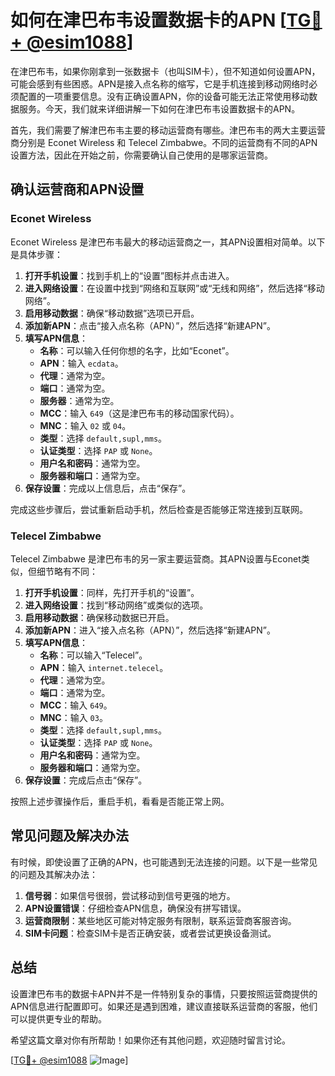 # 如何在津巴布韦设置数据卡的APN [[TG💪+ @esim1088](https://t.me/s/esim1088)]

在津巴布韦，如果你刚拿到一张数据卡（也叫SIM卡），但不知道如何设置APN，可能会感到有些困惑。APN是接入点名称的缩写，它是手机连接到移动网络时必须配置的一项重要信息。没有正确设置APN，你的设备可能无法正常使用移动数据服务。今天，我们就来详细讲解一下如何在津巴布韦设置数据卡的APN。

首先，我们需要了解津巴布韦主要的移动运营商有哪些。津巴布韦的两大主要运营商分别是 Econet Wireless 和 Telecel Zimbabwe。不同的运营商有不同的APN设置方法，因此在开始之前，你需要确认自己使用的是哪家运营商。

## 确认运营商和APN设置

### Econet Wireless

Econet Wireless 是津巴布韦最大的移动运营商之一，其APN设置相对简单。以下是具体步骤：

1. **打开手机设置**：找到手机上的“设置”图标并点击进入。
2. **进入网络设置**：在设置中找到“网络和互联网”或“无线和网络”，然后选择“移动网络”。
3. **启用移动数据**：确保“移动数据”选项已开启。
4. **添加新APN**：点击“接入点名称（APN）”，然后选择“新建APN”。
5. **填写APN信息**：
   - **名称**：可以输入任何你想的名字，比如“Econet”。
   - **APN**：输入 `ecdata`。
   - **代理**：通常为空。
   - **端口**：通常为空。
   - **服务器**：通常为空。
   - **MCC**：输入 `649`（这是津巴布韦的移动国家代码）。
   - **MNC**：输入 `02` 或 `04`。
   - **类型**：选择 `default,supl,mms`。
   - **认证类型**：选择 `PAP` 或 `None`。
   - **用户名和密码**：通常为空。
   - **服务器和端口**：通常为空。
6. **保存设置**：完成以上信息后，点击“保存”。

完成这些步骤后，尝试重新启动手机，然后检查是否能够正常连接到互联网。

### Telecel Zimbabwe

Telecel Zimbabwe 是津巴布韦的另一家主要运营商。其APN设置与Econet类似，但细节略有不同：

1. **打开手机设置**：同样，先打开手机的“设置”。
2. **进入网络设置**：找到“移动网络”或类似的选项。
3. **启用移动数据**：确保移动数据已开启。
4. **添加新APN**：进入“接入点名称（APN）”，然后选择“新建APN”。
5. **填写APN信息**：
   - **名称**：可以输入“Telecel”。
   - **APN**：输入 `internet.telecel`。
   - **代理**：通常为空。
   - **端口**：通常为空。
   - **MCC**：输入 `649`。
   - **MNC**：输入 `03`。
   - **类型**：选择 `default,supl,mms`。
   - **认证类型**：选择 `PAP` 或 `None`。
   - **用户名和密码**：通常为空。
   - **服务器和端口**：通常为空。
6. **保存设置**：完成后点击“保存”。

按照上述步骤操作后，重启手机，看看是否能正常上网。

## 常见问题及解决办法

有时候，即使设置了正确的APN，也可能遇到无法连接的问题。以下是一些常见的问题及其解决办法：

1. **信号弱**：如果信号很弱，尝试移动到信号更强的地方。
2. **APN设置错误**：仔细检查APN信息，确保没有拼写错误。
3. **运营商限制**：某些地区可能对特定服务有限制，联系运营商客服咨询。
4. **SIM卡问题**：检查SIM卡是否正确安装，或者尝试更换设备测试。

## 总结

设置津巴布韦的数据卡APN并不是一件特别复杂的事情，只要按照运营商提供的APN信息进行配置即可。如果还是遇到困难，建议直接联系运营商的客服，他们可以提供更专业的帮助。

希望这篇文章对你有所帮助！如果你还有其他问题，欢迎随时留言讨论。

[[TG💪+ @esim1088](https://t.me/s/esim1088) ![Image](https://i.postimg.cc/4NQfJmqS/Snipaste-2025-05-13-00-14-12.png)]